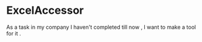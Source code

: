 ExcelAccessor
=============

As a task in my company I haven't completed till now , I want to make a tool for it .